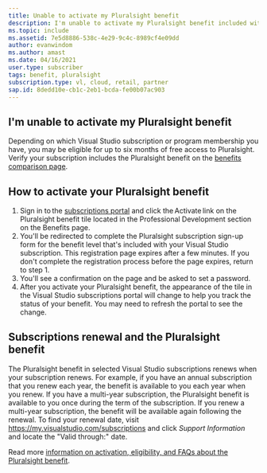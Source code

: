 ```yaml
---
title: Unable to activate my Pluralsight benefit
description: I'm unable to activate my Pluralsight benefit included with my Visual Studio subscription? 
ms.topic: include
ms.assetid: 7e5d8886-538c-4e29-9c4c-8989cf4e09dd
author: evanwindom
ms.author: amast
ms.date: 04/16/2021
user.type: subscriber
tags: benefit, pluralsight
subscription.type: vl, cloud, retail, partner
sap.id: 8dedd10e-cb1c-2eb1-bcda-fe00b07ac903
---
```


## I'm unable to activate my Pluralsight benefit

Depending on which Visual Studio subscription or program membership you have, you may be eligible for up to six months of free access to Pluralsight. Verify your subscription includes the Pluralsight benefit on the [benefits comparison page](https://visualstudio.microsoft.com/vs/benefits/#azure?cat=visual-studio-enterprise-subscription).

## How to activate your Pluralsight benefit
  
1. Sign in to the [subscriptions portal](https://my.visualstudio.com/benefits) and click the Activate link on the Pluralsight benefit tile located in the Professional Development section on the Benefits page. 
1. You'll be redirected to complete the Pluralsight subscription sign-up form for the benefit level that's included with your Visual Studio subscription. This registration page expires after a few minutes. If you don't complete the registration process before the page expires, return to step 1.
1. You'll see a confirmation on the page and be asked to set a password. 
1. After you activate your Pluralsight benefit, the appearance of the tile in the Visual Studio subscriptions portal will change to help you track the status of your benefit. You may need to refresh the portal to see the change. 

## Subscriptions renewal and the Pluralsight benefit
The Pluralsight benefit in selected Visual Studio subscriptions renews when your subscription renews. For example, if you have an annual subscription that you renew each year, the benefit is available to you each year when you renew. If you have a multi-year subscription, the Pluralsight benefit is available to you once during the term of the subscription. If you renew a multi-year subscription, the benefit will be available again following the renewal. To find your renewal date, visit <https://my.visualstudio.com/subscriptions> and click *Support Information* and locate the "Valid through:" date. 

Read more [information on activation, eligibility, and FAQs about the Pluralsight benefit](https://learn.microsoft.com/visualstudio/subscriptions/vs-pluralsight).  
